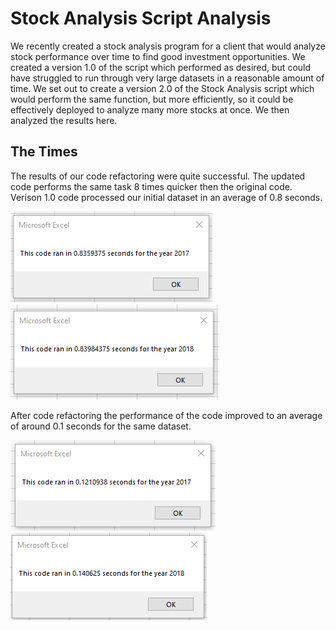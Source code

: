 # Stock Analysis Script Analysis

  We recently created a stock analysis program for a client that would analyze stock performance over time to find good investment opportunities. We created a version 1.0 of the script which performed as desired, but could have struggled to run through very large datasets in a reasonable amount of time. We set out to create a version 2.0 of the Stock Analysis script which would perform the same function, but more efficiently, so it could be effectively deployed to analyze many more stocks at once. We then analyzed the results here.
  
## The Times

  The results of our code refactoring were quite successful. The updated code performs the same task 8 times quicker then the original code. Verison 1.0 code processed our initial dataset in an average of 0.8 seconds.
  
![VBA_Module_2017](https://github.com/coryknuth/stock-analysis/blob/b239102ab29b09b7133fe40d34ce42a430a375a1/Resources/VBA_Module_2017.png) ![VBA_Module_2018](https://github.com/coryknuth/stock-analysis/blob/b239102ab29b09b7133fe40d34ce42a430a375a1/Resources/VBA_Module_2018.png)

  After code refactoring the performance of the code improved to an average of around 0.1 seconds for the same dataset.
  
  ![VBA_Challenge_2017](https://github.com/coryknuth/stock-analysis/blob/b239102ab29b09b7133fe40d34ce42a430a375a1/Resources/VBA_Challenge_2017.png) ![VBA_Challenge_2018](https://github.com/coryknuth/stock-analysis/blob/b239102ab29b09b7133fe40d34ce42a430a375a1/Resources/VBA_Challenge_2018.png)
  
  
